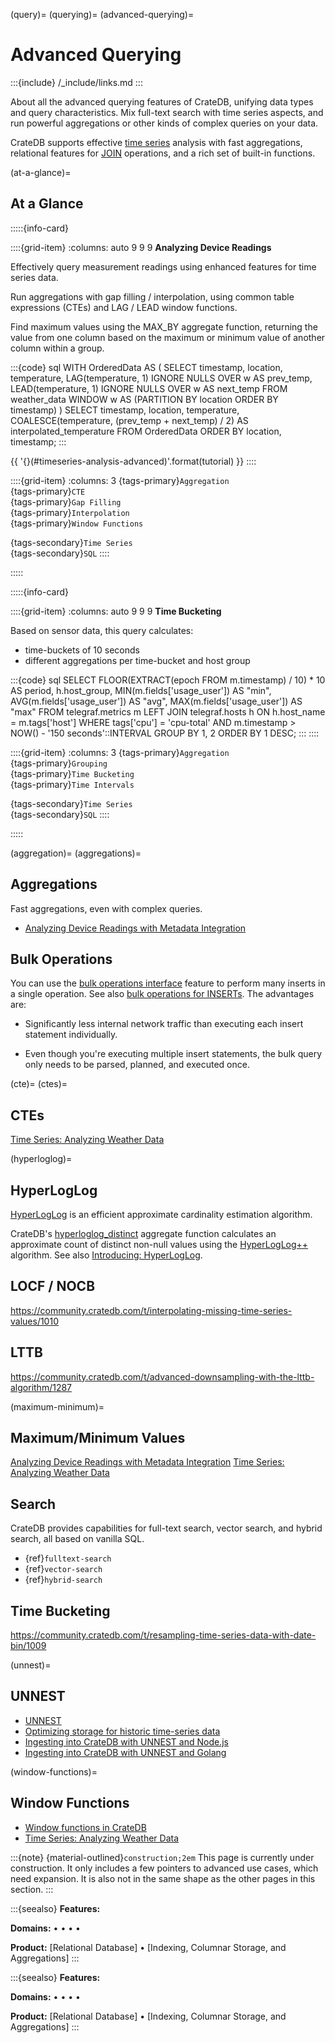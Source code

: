 (query)=
(querying)=
(advanced-querying)=
# Advanced Querying

:::{include} /_include/links.md
:::

About all the advanced querying features of CrateDB, unifying data types
and query characteristics. Mix full-text search with time series aspects,
and run powerful aggregations or other kinds of complex queries on your data.

CrateDB supports effective [time series](#timeseries) analysis with fast
aggregations, relational features for [JOIN](#join) operations, and a rich
set of built-in functions.


(at-a-glance)=
## At a Glance

:::::{info-card}

::::{grid-item}
:columns: auto 9 9 9
**Analyzing Device Readings**

Effectively query measurement readings using enhanced features for time series data.

Run aggregations with gap filling / interpolation, using common
table expressions (CTEs) and LAG / LEAD window functions.

Find maximum values using the MAX_BY aggregate function, returning
the value from one column based on the maximum or minimum value of another
column within a group.

:::{code} sql
WITH OrderedData AS (
  SELECT timestamp,
    location,
    temperature,
    LAG(temperature, 1) IGNORE NULLS OVER w AS prev_temp,
    LEAD(temperature, 1) IGNORE NULLS OVER w AS next_temp
  FROM weather_data
  WINDOW w AS (PARTITION BY location ORDER BY timestamp)
)
SELECT
  timestamp,
  location,
  temperature,
  COALESCE(temperature, (prev_temp + next_temp) / 2)
    AS interpolated_temperature
FROM OrderedData
ORDER BY location, timestamp;
:::

{{ '{}(#timeseries-analysis-advanced)'.format(tutorial) }}
::::

::::{grid-item}
:columns: 3
{tags-primary}`Aggregation` \
{tags-primary}`CTE` \
{tags-primary}`Gap Filling` \
{tags-primary}`Interpolation` \
{tags-primary}`Window Functions`

{tags-secondary}`Time Series` \
{tags-secondary}`SQL`
::::

:::::


:::::{info-card}

::::{grid-item}
:columns: auto 9 9 9
**Time Bucketing**

Based on sensor data, this query calculates:
- time-buckets of 10 seconds
- different aggregations per time-bucket and host group

:::{code} sql
SELECT
  FLOOR(EXTRACT(epoch FROM m.timestamp) / 10) * 10 AS period,
  h.host_group,
  MIN(m.fields['usage_user']) AS "min",
  AVG(m.fields['usage_user']) AS "avg",
  MAX(m.fields['usage_user']) AS "max"
FROM telegraf.metrics m
LEFT JOIN telegraf.hosts h ON h.host_name = m.tags['host']
WHERE tags['cpu'] = 'cpu-total'
  AND m.timestamp > NOW() - '150 seconds'::INTERVAL
GROUP BY 1, 2
ORDER BY 1 DESC;
:::
::::

::::{grid-item}
:columns: 3
{tags-primary}`Aggregation` \
{tags-primary}`Grouping` \
{tags-primary}`Time Bucketing` \
{tags-primary}`Time Intervals`

{tags-secondary}`Time Series` \
{tags-secondary}`SQL`
::::

:::::


(aggregation)=
(aggregations)=
## Aggregations
Fast aggregations, even with complex queries.
- [Analyzing Device Readings with Metadata Integration]

## Bulk Operations

You can use the [bulk operations interface] feature to perform many inserts in
a single operation. See also [bulk operations for INSERTs].
The advantages are:

- Significantly less internal network traffic than executing each insert
  statement individually.

- Even though you're executing multiple insert statements, the bulk query
  only needs to be parsed, planned, and executed once.


(cte)=
(ctes)=
## CTEs
[Time Series: Analyzing Weather Data]


(hyperloglog)=
## HyperLogLog

[HyperLogLog] is an efficient approximate cardinality estimation algorithm.

CrateDB's [hyperloglog_distinct] aggregate function calculates an approximate
count of distinct non-null values using the [HyperLogLog++] algorithm.
See also [Introducing: HyperLogLog].


## LOCF / NOCB
https://community.cratedb.com/t/interpolating-missing-time-series-values/1010


## LTTB
https://community.cratedb.com/t/advanced-downsampling-with-the-lttb-algorithm/1287

(maximum-minimum)=
## Maximum/Minimum Values
[Analyzing Device Readings with Metadata Integration]
[Time Series: Analyzing Weather Data]

## Search
CrateDB provides capabilities for full-text search, vector search, and hybrid
search, all based on vanilla SQL.

- {ref}`fulltext-search`
- {ref}`vector-search`
- {ref}`hybrid-search`


## Time Bucketing
https://community.cratedb.com/t/resampling-time-series-data-with-date-bin/1009

(unnest)=
## UNNEST
- [UNNEST]
- [Optimizing storage for historic time-series data]
- [Ingesting into CrateDB with UNNEST and Node.js]
- [Ingesting into CrateDB with UNNEST and Golang]

(window-functions)=
## Window Functions
- [Window functions in CrateDB]
- [Time Series: Analyzing Weather Data]



:::{note}
{material-outlined}`construction;2em` This page is currently under construction.
It only includes a few pointers to advanced use cases, which need expansion.
It is also not in the same shape as the other pages in this section.
:::


:::{seealso}
**Features:**
[](#relational)

**Domains:**
[](#metrics-store) •
[](#analytics) •
[](#industrial) •
[](#timeseries) •
[](#machine-learning)

**Product:**
[Relational Database] •
[Indexing, Columnar Storage, and Aggregations]
:::


:::{seealso}
**Features:**
[](#relational)

**Domains:**
[](#metrics-store) •
[](#analytics) •
[](#industrial) •
[](#timeseries) •
[](#machine-learning)

**Product:**
[Relational Database] •
[Indexing, Columnar Storage, and Aggregations]
:::


[Analyzing Device Readings with Metadata Integration]: #timeseries-analysis-metadata
[bulk operations interface]: inv:crate-reference#http-bulk-ops
[bulk operations for INSERTs]: #inserts_bulk_operations
[HyperLogLog]: https://en.wikipedia.org/wiki/HyperLogLog
[HyperLogLog++]: https://research.google/pubs/hyperloglog-in-practice-algorithmic-engineering-of-a-state-of-the-art-cardinality-estimation-algorithm/
[hyperloglog_distinct]: inv:crate-reference#aggregation-hyperloglog-distinct
[Ingesting into CrateDB with UNNEST and Golang]: https://community.cratedb.com/t/connecting-to-cratedb-from-go/642#unnest-5
[Ingesting into CrateDB with UNNEST and Node.js]: https://community.cratedb.com/t/connecting-to-cratedb-with-node-js/751#ingesting-into-cratedb-with-unnest-3
[Introducing: HyperLogLog]: https://cratedb.com/blog/feature-focus-making-things-hyper-fast-fast
[Optimizing storage for historic time-series data]: https://community.cratedb.com/t/optimizing-storage-for-historic-time-series-data/762
[Time Series: Analyzing Weather Data]: #timeseries-analysis-weather
[UNNEST]: #inserts_unnest
[Window functions in CrateDB]: https://community.cratedb.com/t/window-functions-in-cratedb/1398
